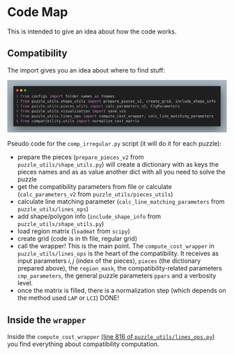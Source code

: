 # Code Map

This is intended to give an idea about how the code works.

## Compatibility

The import gives you an idea about where to find stuff:

![import codesnap pic](docs/imgs/import_comp.png)

Pseudo code for the `comp_irregular.py` script (it will do it for each puzzle):

- prepare the pieces (`prepare_pieces_v2` from `puzzle_utils/shape_utils.py`) will create a dictionary with as keys the pieces names and as as value another dict with all you need to solve the puzzle
- get the compatibility parameters from file or calculate (`calc_parameters_v2` from `puzzle_utils/pieces_utils`)
- calculate line matching parameter (`calc_line_matching_parameters` from `puzzle_utils/lines_ops`)
- add shape/polygon info (`include_shape_info` from `puzzle_utils/shape_utils.py`)
- load region matrix (`loadmat` from `scipy`)
- create grid (code is in th file, regular grid)
- call the wrapper! This is the main point. The `compute_cost_wrapper` in `puzzle_utils/lines_ops` is the heart of the compatibility. It receives as input parameters $i,j$ (index of the pieces), `pieces` (the dictionary prepared above), the `region_mask`, the compatibility-related parameters `cmp_parameters`, the general puzzle parameters `ppars` and a verbosity level.
- once the matrix is filled, there is a normalization step (which depends on the method used `LAP` or `LCI`)
DONE!

## Inside the `wrapper`
Inside the `compute_cost_wrapper` [(line 816 of `puzzle_utils/lines_ops.py`)](https://github.com/RePAIRProject/RL_puzzle_solver/blob/develop/puzzle_utils/lines_ops.py#L816) you find everything about compatibility computation.
